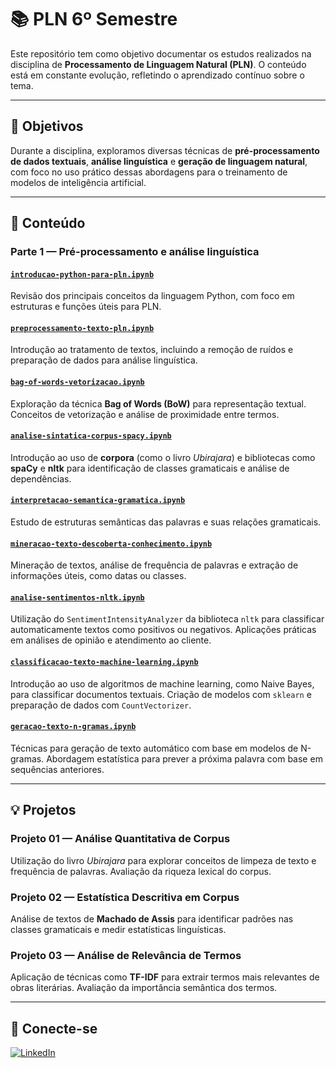 # 📚 PLN 6º Semestre

Este repositório tem como objetivo documentar os estudos realizados na disciplina de **Processamento de Linguagem Natural (PLN)**. O conteúdo está em constante evolução, refletindo o aprendizado contínuo sobre o tema.

---

## 🎯 Objetivos

Durante a disciplina, exploramos diversas técnicas de **pré-processamento de dados textuais**, **análise linguística** e **geração de linguagem natural**, com foco no uso prático dessas abordagens para o treinamento de modelos de inteligência artificial.

---

## 📘 Conteúdo

### Parte 1 — Pré-processamento e análise linguística

#### [`introducao-python-para-pln.ipynb`](./introducao-python-para-pln.ipynb)  
Revisão dos principais conceitos da linguagem Python, com foco em estruturas e funções úteis para PLN.

#### [`preprocessamento-texto-pln.ipynb`](./preprocessamento-texto-pln.ipynb)  
Introdução ao tratamento de textos, incluindo a remoção de ruídos e preparação de dados para análise linguística.

#### [`bag-of-words-vetorizacao.ipynb`](./bag-of-words-vetorizacao.ipynb)  
Exploração da técnica **Bag of Words (BoW)** para representação textual. Conceitos de vetorização e análise de proximidade entre termos.

#### [`analise-sintatica-corpus-spacy.ipynb`](./analise-sintatica-corpus-spacy.ipynb)  
Introdução ao uso de **corpora** (como o livro *Ubirajara*) e bibliotecas como **spaCy** e **nltk** para identificação de classes gramaticais e análise de dependências.

#### [`interpretacao-semantica-gramatica.ipynb`](./interpretacao-semantica-gramatica.ipynb)  
Estudo de estruturas semânticas das palavras e suas relações gramaticais.

#### [`mineracao-texto-descoberta-conhecimento.ipynb`](./mineracao-texto-descoberta-conhecimento.ipynb)  
Mineração de textos, análise de frequência de palavras e extração de informações úteis, como datas ou classes.

#### [`analise-sentimentos-nltk.ipynb`](./analise-sentimentos-nltk.ipynb)  
Utilização do `SentimentIntensityAnalyzer` da biblioteca `nltk` para classificar automaticamente textos como positivos ou negativos. Aplicações práticas em análises de opinião e atendimento ao cliente.

#### [`classificacao-texto-machine-learning.ipynb`](./classificacao-texto-machine-learning.ipynb)  
Introdução ao uso de algoritmos de machine learning, como Naive Bayes, para classificar documentos textuais. Criação de modelos com `sklearn` e preparação de dados com `CountVectorizer`.

#### [`geracao-texto-n-gramas.ipynb`](./geracao-texto-n-gramas.ipynb)  
Técnicas para geração de texto automático com base em modelos de N-gramas. Abordagem estatística para prever a próxima palavra com base em sequências anteriores.

---

## 💡 Projetos

### Projeto 01 — Análise Quantitativa de Corpus  
Utilização do livro *Ubirajara* para explorar conceitos de limpeza de texto e frequência de palavras. Avaliação da riqueza lexical do corpus.

### Projeto 02 — Estatística Descritiva em Corpus  
Análise de textos de **Machado de Assis** para identificar padrões nas classes gramaticais e medir estatísticas linguísticas.

### Projeto 03 — Análise de Relevância de Termos  
Aplicação de técnicas como **TF-IDF** para extrair termos mais relevantes de obras literárias. Avaliação da importância semântica dos termos.

---

## 🔗 Conecte-se

[![LinkedIn](https://img.shields.io/badge/LinkedIn-0A66C2?style=for-the-badge&logo=linkedin&logoColor=white)](https://www.linkedin.com/in/gustavosantanacardoso)